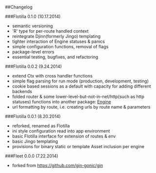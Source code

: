 ##Changelog

###Flotilla 0.1.0 (10.17.2014)

- semantic versioning
- 'R' type for per-route handled context
- reintegrate Djinn(formerly Jingo) templating
- tighter interaction of Engine statuses & panics
- simple configuration functions, removal of flags 
- package-level errors
- essential testing, bugfixes, and refactoring  


###Flotilla 0.0.2 (9.24.2014)

- extend Ctx with cross handler functions
- simple flag parsing for run mode (production, development, testing)
- cookie based sessions as a default with capacity for adding different backends
- folded router & some lower-level-but-not-in-net/http(such as http statuses)
  functions into another package: [Engine](https://github.com/thrisp/engine)
- url formatting by route, i.e. creating urls by route name & parameters


###Flotilla 0.0.1 (8.20.2014)

- reforked, renamed as Flotilla
- ini style configuration read into app environment
- basic Flotilla interface for extension of routes & env
- basic Jingo templating
- provisions for binary static or template Asset inclusion per engine
 

###Fleet 0.0.0 (7.22.2014)

- forked from https://github.com/gin-gonic/gin
